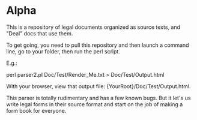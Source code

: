 Alpha
=====

This is a repository of legal documents organized as source texts, and "Deal" docs that use them. 

To get going, you need to pull this repository and then launch a command line, go to your folder, then run the perl script.  

E.g.:

perl parser2.pl Doc/Test/Render_Me.txt > Doc/Test/Output.html

With your browser, view that output file:  {YourRoot}/Doc/Test/Output.html.  

This parser is totally rudimentary and has a few known bugs.  But it let's us write legal forms in their source format and start on the job of making a form book for everyone. 


